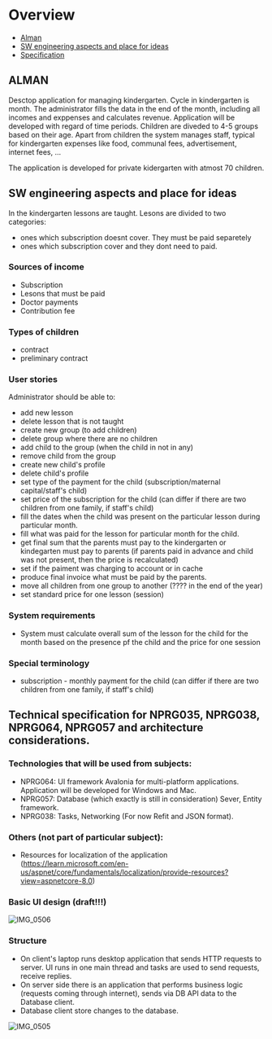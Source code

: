 # Overview
- [Alman](#alman)
- [SW engineering aspects and place for ideas](#sw-engineering-aspects-and-place-for-ideas)
- [Specification](#technical-specification-for-nprg035-nprg038-nprg064-nprg057-and-architecture-considerations)

## ALMAN
Desctop application for managing kindergarten. Cycle in kindergarten is month. The administrator fills the data in the end of the month, including all incomes and exppenses and calculates revenue.
Application will be developed with regard of time periods. Children are diveded to 4-5 groups based on their age. Apart from children the system manages staff, typical for kindergarten expenses like food, communal fees, advertisement, internet fees, ... 

The application is developed for private kidergarten with atmost 70 children. 

## SW engineering aspects and place for ideas

In the kindergarten lessons are taught. Lesons are divided to two categories: 
- ones which subscription doesnt cover. They must be paid separetely
- ones which subscription cover and they dont need to paid.

### Sources of income
- Subscription
- Lesons that must be paid
- Doctor payments
- Contribution fee

### Types of children
- contract
- preliminary contract

### User stories
Administrator should be able to:
- add new lesson
- delete lesson that is not taught
- create new group (to add children)
- delete group where there are no children
- add child to the group (when the child in not in any)
- remove child from the group
- create new child's profile
- delete child's profile
- set type of the payment for the child (subscription/maternal capital/staff's child)
- set price of the subscription for the child (can differ if there are two children from one family, if staff's child)
- fill the dates when the child was present on the particular lesson during particular month.
- fill what was paid for the lesson for particular month for the child.
- get final sum that the parents must pay to the kindergarten or kindegarten must pay to parents (if parents paid in advance and child was not present, then the price is recalculated)
- set if the paiment was charging to account or in cache
- produce final invoice what must be paid by the parents.
- move all children from one group to another (???? in the end of the year)
- set standard price for one lesson (session)

### System requirements
- System must calculate overall sum of the lesson for the child for the month based on the presence pf the child and the price for one session

### Special terminology
- subscription - monthly payment for the child (can differ if there are two children from one family, if staff's child)

## Technical specification for NPRG035, NPRG038, NPRG064, NPRG057 and architecture considerations.
### Technologies that will be used from subjects:
- NPRG064: UI framework Avalonia for multi-platform applications. Application will be developed for Windows and Mac.
- NPRG057: Database (which exactly is still in consideration) Sever, Entity framework.
- NPRG038: Tasks, Networking (For now Refit and JSON format).
### Others (not part of particular subject):
- Resources for localization of the application (https://learn.microsoft.com/en-us/aspnet/core/fundamentals/localization/provide-resources?view=aspnetcore-8.0)

### Basic UI design (draft!!!)
![IMG_0506](https://github.com/boba-buba/alman/assets/120932204/70cbacfd-dc18-4d44-88ff-99bd4d78960b)

### Structure
- On client's laptop runs desktop application that sends HTTP requests to server. UI runs in one main thread and tasks are used to send requests, receive replies. 
- On server side there is an application that performs business logic (requests coming through internet), sends via DB API data to the Database client.
- Database client store changes to the database.

![IMG_0505](https://github.com/boba-buba/alman/assets/120932204/30f45edf-8d18-47a9-90a3-aa64650b2035)



